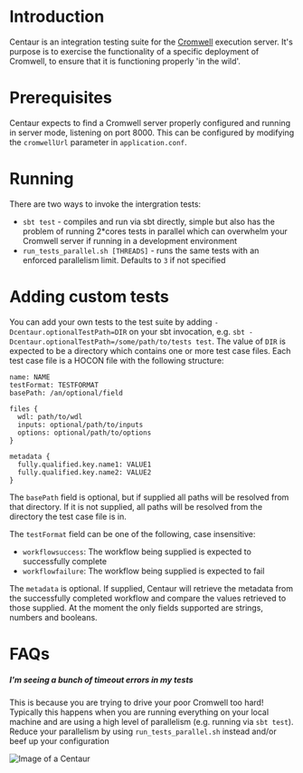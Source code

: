 # Introduction
Centaur is an integration testing suite for the [Cromwell](http://github.com/broadinstitute/cromwell) execution server.  It's purpose is to exercise the functionality of a specific deployment of Cromwell, to ensure that it is functioning properly 'in the wild'.  

# Prerequisites

Centaur expects to find a Cromwell server properly configured and running in server mode, listening on port 8000.  This can be configured by modifying the `cromwellUrl` parameter in `application.conf`.

# Running

There are two ways to invoke the intergration tests:
* `sbt test` - compiles and run via sbt directly, simple but also has the problem of running 2*cores tests in parallel which can overwhelm your Cromwell server if running in a development environment
* `run_tests_parallel.sh [THREADS]` - runs the same tests with an enforced parallelism limit.  Defaults to `3` if not specified

# Adding custom tests

You can add your own tests to the test suite by adding `-Dcentaur.optionalTestPath=DIR` on your sbt invocation, 
e.g. `sbt -Dcentaur.optionalTestPath=/some/path/to/tests test`. The value of `DIR` is expected to be a directory
which contains one or more test case files. Each test case file is a HOCON file with the following structure:
```
name: NAME
testFormat: TESTFORMAT
basePath: /an/optional/field

files {
  wdl: path/to/wdl
  inputs: optional/path/to/inputs
  options: optional/path/to/options
}

metadata {
  fully.qualified.key.name1: VALUE1
  fully.qualified.key.name2: VALUE2
}
```

The `basePath` field is optional, but if supplied all paths will be resolved from that directory. If it is not supplied, all paths will be resolved from the directory the test case file is in.

The `testFormat` field can be one of the following, case insensitive:
* `workflowsuccess`: The workflow being supplied is expected to successfully complete
* `workflowfailure`: The workflow being supplied is expected to fail

The `metadata` is optional. If supplied, Centaur will retrieve the metadata from the successfully completed workflow and compare the values retrieved to those supplied. At the moment the only fields supported are strings, numbers and booleans.

# FAQs

##### I'm seeing a bunch of timeout errors in my tests
This is because you are trying to drive your poor Cromwell too hard!  Typically this happens when you are running everything on your local machine and are using a high level of parallelism (e.g. running via `sbt test`).  Reduce your parallelism by using `run_tests_parallel.sh` instead and/or beef up your configuration

![Image of a Centaur](https://upload.wikimedia.org/wikipedia/commons/3/34/Centaur_IV_tank_of_'H'_Troop,_2nd_Battery,_Royal_Marine_Armoured_Support_Group,_13_June_1944._B5457.jpg)

